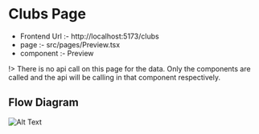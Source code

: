 # Clubs Page

- Frontend Url :- http://localhost:5173/clubs
- page :- src/pages/Preview.tsx
- component :- Preview

!> There is no api call on this page for the data. Only the components are called and the api will be calling in that component respectively.

## Flow Diagram
![Alt Text](./DashboardPage.webp)     